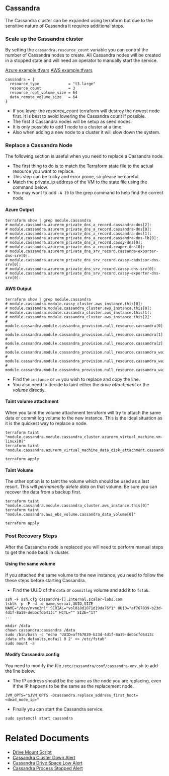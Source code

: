 ## Cassandra
The Cassandra cluster can be expanded using terraform but due to the sensitive nature of Cassandra it requires additional steps.

### Scale up the Cassandra cluster
By setting the `cassandra.resource_count` variable you can control the number of Cassandra nodes to create. All Cassandra nodes will be created in a stopped state and will need an operator to manually start the service.

[Azure example.tfvars](../examples/azure/cassandra/example.tfvars)
[AWS example.tfvars](../examples/aws/cassandra/example.tfvars)
```
cassandra = {
  resource_type             = "t3.large"
  resource_count            = 3
  resource_root_volume_size = 64
  data_remote_volume_size   = 64
}
```

* If you lower the *resource_count* terraform will destroy the newest node first. It is best to avoid lowering the Cassandra count if possible.
* The first 3 Cassandra nodes will be setup as seed nodes.
* It is only possible to add 1 node to a cluster at a time.
* Also when adding a new node to a cluster it will slow down the system.

### Replace a Cassandra Node
The following section is useful when you need to replace a Cassandra node.

* The first thing to do is to match the Terraform state file to the actual resource you want to replace.
* This step can be tricky and error prone, so please be careful.
* Match the private_ip address of the VM to the state file using the command below.
* You may want to add `-A 10` to the grep command to help find the correct node.

#### Azure Output
```
terraform show | grep module.cassandra
# module.cassandra.azurerm_private_dns_a_record.cassandra-dns[2]:
# module.cassandra.azurerm_private_dns_a_record.cassandra-dns[0]:
# module.cassandra.azurerm_private_dns_a_record.cassandra-dns[1]:
# module.cassandra.azurerm_private_dns_a_record.cassandra-dns-lb[0]:
# module.cassandra.azurerm_private_dns_a_record.cassy-dns[0]:
# module.cassandra.azurerm_private_dns_a_record.reaper-dns[0]:
# module.cassandra.azurerm_private_dns_srv_record.cassanda-exporter-dns-srv[0]:
# module.cassandra.azurerm_private_dns_srv_record.cassy-cadvisor-dns-srv[0]:
# module.cassandra.azurerm_private_dns_srv_record.cassy-dns-srv[0]:
# module.cassandra.azurerm_private_dns_srv_record.cassy-exporter-dns-srv[0]:
```

#### AWS Output
```
terraform show | grep module.cassandra
# module.cassandra.module.cassy_cluster.aws_instance.this[0]:
# module.cassandra.module.cassandra_cluster.aws_instance.this[0]:
# module.cassandra.module.cassandra_cluster.aws_instance.this[1]:
# module.cassandra.module.cassandra_cluster.aws_instance.this[2]:
# module.cassandra.module.cassandra_provision.null_resource.cassandra[0]:
# module.cassandra.module.cassandra_provision.null_resource.cassandra[1]:
# module.cassandra.module.cassandra_provision.null_resource.cassandra[2]:
# module.cassandra.module.cassandra_provision.null_resource.cassandra_waitfor[2]:
# module.cassandra.module.cassandra_provision.null_resource.cassandra_waitfor[0]:
# module.cassandra.module.cassandra_provision.null_resource.cassandra_waitfor[1]:
```

* Find the `instance` or `vm` you wish to replace and copy the line.
* You also need to decide to taint either the *drive attachment* or the *volume* directly.

#### Taint volume attachment
When you taint the volume attachment terraform will try to attach the same data or commit log volume to the new instance. This is the ideal situation as it is the quickest way to replace a node.

```
terraform taint "module.cassandra.module.cassandra_cluster.azurerm_virtual_machine.vm-linux[0]"
terraform taint "module.cassandra.azurerm_virtual_machine_data_disk_attachment.cassandra_data_volume_attachment[0]"

terraform apply
```

#### Taint Volume
The other option is to taint the volume which should be used as a last resort. This *will permanently delete data* on that volume. Be sure you can recover the data from a backup first.

```
terraform taint "module.cassandra.module.cassandra_cluster.aws_instance.this[0]"
terraform taint "module.cassandra.aws_ebs_volume.cassandra_data_volume[0]"

terraform apply
```

### Post Recovery Steps
After the Cassandra node is replaced you will need to perform manual steps to get the node back in cluster.

#### Using the same volume
If you attached the same volume to the new instance, you need to follow the these steps before starting Cassandra.

* Find the UUID of the `data` or `commitlog` volume and add it to `fstab`.

```
ssh -F ssh.cfg cassandra-[].internal.scalar-labs.com
lsblk -p -P -d -o name,serial,UUID,SIZE
NAME="/dev/nvme2n1" SERIAL="vol018d1871d19da76f1" UUID="af767839-b23d-4d1f-8a19-debbcfd6413c" HCTL="" SIZE="1T"
...

mkdir /data
chown cassandra:cassandra /data
sudo /bin/bash -c "echo 'UUID=af767839-b23d-4d1f-8a19-debbcfd6413c /data xfs defaults,nofail 0 2' >> /etc/fstab"
sudo mount -a
```

#### Modify Cassandra config
You need to modify the file `/etc/cassandra/conf/cassandra-env.sh` to add the line below.

* The IP address should be the same as the node you are replacing, even if the IP happens to be the same as the replacement node.

```
JVM_OPTS="$JVM_OPTS -Dcassandra.replace_address_first_boot=<dead_node_ip>"
```

* Finally you can start the Cassandra service.

```
sudo systemctl start cassandra
```

# Related Documents

* [Drive Mount Script](./DrivemountScript.md)
* [Cassandra Cluster Down Alert](./CassandraClusterDown.md)
* [Cassandra Drive Space Low Alert](./CassandraDriveSpaceLow.md)
* [Cassandra Process Stopped Alert](./CassandraProcessStopped.md)
